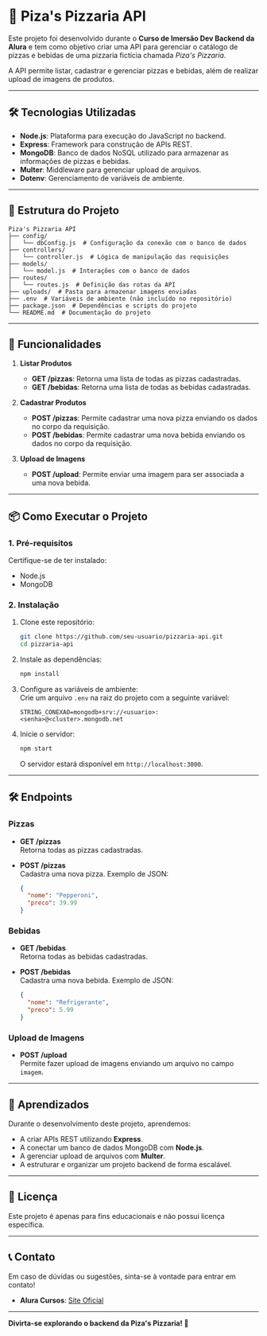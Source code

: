 # 🍕 **Piza's Pizzaria API**  

Este projeto foi desenvolvido durante o **Curso de Imersão Dev Backend da Alura** e tem como objetivo criar uma API para gerenciar o catálogo de pizzas e bebidas de uma pizzaria fictícia chamada *Piza's Pizzaria*.  

A API permite listar, cadastrar e gerenciar pizzas e bebidas, além de realizar upload de imagens de produtos.  

---

## **🛠️ Tecnologias Utilizadas**
- **Node.js**: Plataforma para execução do JavaScript no backend.  
- **Express**: Framework para construção de APIs REST.  
- **MongoDB**: Banco de dados NoSQL utilizado para armazenar as informações de pizzas e bebidas.  
- **Multer**: Middleware para gerenciar upload de arquivos.  
- **Dotenv**: Gerenciamento de variáveis de ambiente.  

---

## **📁 Estrutura do Projeto**
```
Piza's Pizzaria API
├── config/
│   └── dbConfig.js  # Configuração da conexão com o banco de dados
├── controllers/
│   └── controller.js  # Lógica de manipulação das requisições
├── models/
│   └── model.js  # Interações com o banco de dados
├── routes/
│   └── routes.js  # Definição das rotas da API
├── uploads/  # Pasta para armazenar imagens enviadas
├── .env  # Variáveis de ambiente (não incluído no repositório)
├── package.json  # Dependências e scripts do projeto
└── README.md  # Documentação do projeto
```

---

## **🚀 Funcionalidades**
1. **Listar Produtos**  
   - **GET /pizzas**: Retorna uma lista de todas as pizzas cadastradas.  
   - **GET /bebidas**: Retorna uma lista de todas as bebidas cadastradas.  

2. **Cadastrar Produtos**  
   - **POST /pizzas**: Permite cadastrar uma nova pizza enviando os dados no corpo da requisição.  
   - **POST /bebidas**: Permite cadastrar uma nova bebida enviando os dados no corpo da requisição.  

3. **Upload de Imagens**  
   - **POST /upload**: Permite enviar uma imagem para ser associada a uma nova bebida.  

---

## **📦 Como Executar o Projeto**

### **1. Pré-requisitos**
Certifique-se de ter instalado:  
- Node.js  
- MongoDB  

### **2. Instalação**
1. Clone este repositório:  
   ```bash
   git clone https://github.com/seu-usuario/pizzaria-api.git
   cd pizzaria-api
   ```
2. Instale as dependências:  
   ```bash
   npm install
   ```

3. Configure as variáveis de ambiente:  
   Crie um arquivo `.env` na raiz do projeto com a seguinte variável:  
   ```env
   STRING_CONEXAO=mongodb+srv://<usuario>:<senha>@<cluster>.mongodb.net
   ```

4. Inicie o servidor:  
   ```bash
   npm start
   ```
   O servidor estará disponível em `http://localhost:3000`.

---

## **🛠️ Endpoints**

### **Pizzas**
- **GET /pizzas**  
  Retorna todas as pizzas cadastradas.

- **POST /pizzas**  
  Cadastra uma nova pizza. Exemplo de JSON:  
  ```json
  {
    "nome": "Pepperoni",
    "preco": 39.99
  }
  ```

### **Bebidas**
- **GET /bebidas**  
  Retorna todas as bebidas cadastradas.

- **POST /bebidas**  
  Cadastra uma nova bebida. Exemplo de JSON:  
  ```json
  {
    "nome": "Refrigerante",
    "preco": 5.99
  }
  ```

### **Upload de Imagens**
- **POST /upload**  
  Permite fazer upload de imagens enviando um arquivo no campo `imagem`.  

---

## **🌟 Aprendizados**
Durante o desenvolvimento deste projeto, aprendemos:  
- A criar APIs REST utilizando **Express**.  
- A conectar um banco de dados MongoDB com **Node.js**.  
- A gerenciar upload de arquivos com **Multer**.  
- A estruturar e organizar um projeto backend de forma escalável.  

---

## **📄 Licença**
Este projeto é apenas para fins educacionais e não possui licença específica.  

--- 

## **📞 Contato**
Em caso de dúvidas ou sugestões, sinta-se à vontade para entrar em contato!  
- **Alura Cursos**: [Site Oficial](https://www.alura.com.br)  

---  

**Divirta-se explorando o backend da Piza's Pizzaria! 🍕**
